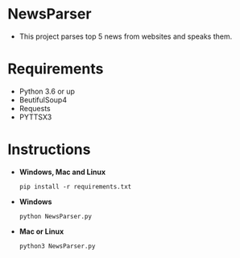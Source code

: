 # NewsParser
- This project parses top 5 news from websites and speaks them.

# Requirements
- Python 3.6 or up
- BeutifulSoup4
- Requests
- PYTTSX3

# Instructions 
- **Windows, Mac and Linux**
  ``` 
  pip install -r requirements.txt
  ```
- **Windows**
  ```
  python NewsParser.py
  ```
- **Mac or Linux**
  ```
  python3 NewsParser.py
  ```
